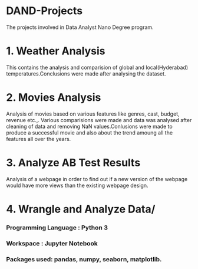 # DAND-Projects
The projects involved in Data Analyst Nano Degree program.

# 1. Weather Analysis
  This contains the analysis and comparision of global and local(Hyderabad) temperatures.Conclusions were made after analysing the dataset.
  
  
# 2. Movies Analysis
  Analysis of movies based on various features like genres, cast, budget, revenue etc.,. Various comparisions were made and data was analysed after cleaning of data and removing NaN values.Conlusions were made to produce a successful movie and also about the trend amoung all the features all over the years.
  
  
 # 3. Analyze AB Test Results
  Analysis of a webpage in order to find out if a new version of the webpage would have more views than the existing webpage design. 
  
 # 4. Wrangle and Analyze Data/
    
  ### Programming Language : Python 3
  
  ### Workspace  : Jupyter Notebook
  
  ### Packages used: pandas, numpy, seaborn, matplotlib.

